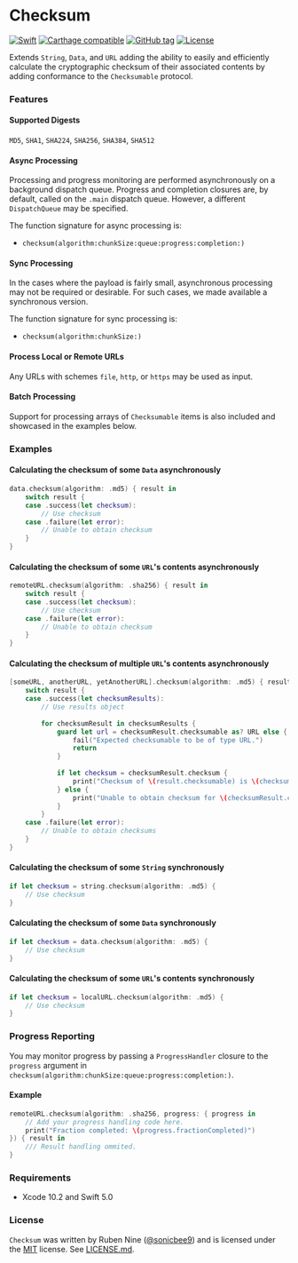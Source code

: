 # Checksum

[![Swift](https://img.shields.io/badge/swift-5.0-orange.svg?style=flat)](https://developer.apple.com/swift/)
[![Carthage compatible](https://img.shields.io/badge/Carthage-compatible-4BC51D.svg?style=flat)](https://github.com/Carthage/Carthage)
[![GitHub tag](https://img.shields.io/github/tag/rnine/CryptoHash.svg)](https://github.com/rnine/CryptoHash)
[![License](https://img.shields.io/github/license/mashape/apistatus.svg)](https://github.com/rnine/CryptoHash/blob/develop/LICENSE.md)

Extends `String`, `Data`, and `URL` adding the ability to easily and efficiently calculate the cryptographic checksum of their associated contents by 
adding conformance to the `Checksumable` protocol.

### Features

#### Supported Digests

`MD5`, `SHA1`, `SHA224`, `SHA256`, `SHA384`, `SHA512`

#### Async Processing

Processing and progress monitoring are performed asynchronously on a background dispatch queue. Progress and completion 
closures are, by default, called on the `.main` dispatch queue. However, a different `DispatchQueue` may be specified.

The function signature for async processing is: 

- `checksum(algorithm:chunkSize:queue:progress:completion:)`

#### Sync Processing

In the cases where the payload is fairly small, asynchronous processing may not be required or desirable. For such cases, we made available a 
synchronous version.

The function signature for sync processing is:

- `checksum(algorithm:chunkSize:)`

#### Process Local or Remote URLs

Any URLs with schemes `file`, `http`, or `https` may be used as input.

#### Batch Processing

Support for processing arrays of  `Checksumable` items is also included and showcased in the examples below.

### Examples

#### Calculating the checksum of some `Data` asynchronously

```swift
data.checksum(algorithm: .md5) { result in
    switch result {
    case .success(let checksum):
        // Use checksum
    case .failure(let error):
        // Unable to obtain checksum
    }
}
```
#### Calculating the checksum of some `URL`'s contents asynchronously

```swift
remoteURL.checksum(algorithm: .sha256) { result in
    switch result {
    case .success(let checksum):
        // Use checksum
    case .failure(let error):
        // Unable to obtain checksum
    }
}
```
#### Calculating the checksum of multiple `URL`'s contents asynchronously

```swift
[someURL, anotherURL, yetAnotherURL].checksum(algorithm: .md5) { result in
    switch result {
    case .success(let checksumResults):
        // Use results object
        
        for checksumResult in checksumResults {
            guard let url = checksumResult.checksumable as? URL else {
                fail("Expected checksumable to be of type URL.")
                return
            }
            
            if let checksum = checksumResult.checksum {
                print("Checksum of \(result.checksumable) is \(checksumResult.checksum)")
            } else {
                print("Unable to obtain checksum for \(checksumResult.checksumable)")
            }
        }
    case .failure(let error):
        // Unable to obtain checksums
    }
}
```

#### Calculating the checksum of some `String` synchronously

```swift
if let checksum = string.checksum(algorithm: .md5) {
    // Use checksum
}
```

#### Calculating the checksum of some `Data` synchronously

```swift
if let checksum = data.checksum(algorithm: .md5) {
    // Use checksum
}
```

#### Calculating the checksum of some `URL`'s contents synchronously

```swift
if let checksum = localURL.checksum(algorithm: .md5) {
    // Use checksum
}
```

### Progress Reporting

You may monitor progress by passing a `ProgressHandler` closure to the `progress` argument in 
`checksum(algorithm:chunkSize:queue:progress:completion:)`.

#### Example

```swift
remoteURL.checksum(algorithm: .sha256, progress: { progress in
    // Add your progress handling code here.
    print("Fraction completed: \(progress.fractionCompleted)")
}) { result in 
    /// Result handling ommited.
}
```

### Requirements

- Xcode 10.2 and Swift 5.0

### License

`Checksum` was written by Ruben Nine ([@sonicbee9](https://twitter.com/sonicbee9)) and is licensed under the [MIT](http://opensource.org/licenses/MIT) license. See [LICENSE.md](LICENSE.md).
